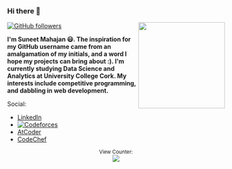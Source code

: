 ### Hi there 👋
<img align='right' src='https://media.discordapp.net/attachments/442953632929808394/834900190250270761/chizudance.gif' width='200"'>

[![GitHub followers](https://img.shields.io/github/followers/SMiles02?style=social)](https://github.com/SMiles02?tab=followers)

**I'm Suneet Mahajan 😃. The inspiration for my GitHub username came from an amalgamation of my initials, and a word I hope my projects can bring about :). I'm currently studying Data Science and Analytics at University College Cork. My interests include competitive programming, and dabbling in web development.**

Social:
- [LinkedIn](https://www.linkedin.com/in/suneetmahajan)
- [![Codeforces](https://badges.joonhyung.xyz/codeforces/ScarletS.svg)](https://codeforces.com/profile/ScarletS)
- [AtCoder](https://atcoder.jp/users/ScarletS)
- [CodeChef](https://www.codechef.com/users/ScarletS)

<p align="center">
<small>View Counter:</small><br>
<img src="https://profile-counter.glitch.me/scarlets/count.svg" /> 
</p>

<!--
**SMiles02/SMiles02** is a ✨ _special_ ✨ repository because its `README.md` (this file) appears on your GitHub profile.

Here are some ideas to get you started:

- 🔭 I’m currently working on ...
- 🌱 I’m currently learning ...
- 👯 I’m looking to collaborate on ...
- 🤔 I’m looking for help with ...
- 💬 Ask me about ...
- 📫 How to reach me: ...
- 😄 Pronouns: ...
- ⚡ Fun fact: ...
-->
